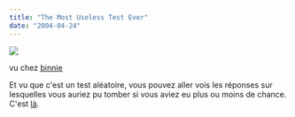 ```yaml
---
title: "The Most Useless Test Ever"
date: "2004-04-24"
---
```


[![](images/8.gif)](http://spacefem.com/uselessquiz/)

vu chez [binnie](http://www.coredumped.net)

Et vu que c'est un test aléatoire, vous pouvez aller vois les réponses sur lesquelles vous auriez pu tomber si vous aviez eu plus ou moins de chance. C'est [là](http://spacefem.com/uselessquiz/04/).
